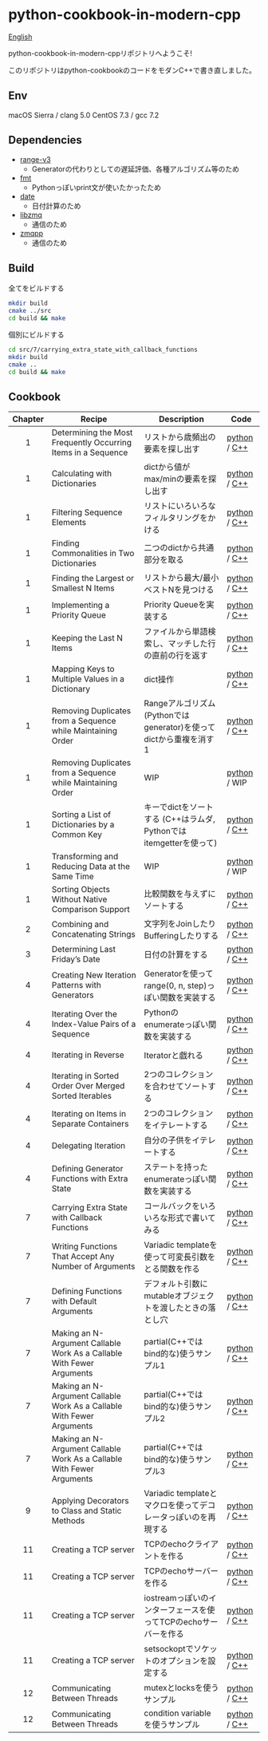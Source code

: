 python-cookbook-in-modern-cpp
=============================

[English](README.md)

python-cookbook-in-modern-cppリポジトリへようこそ!

このリポジトリはpython-cookbookのコードをモダンC++で書き直しました。

## Env

macOS Sierra / clang 5.0
CentOS 7.3 / gcc 7.2

## Dependencies

* [range-v3](https://github.com/ericniebler/range-v3)
  - Generatorの代わりとしての遅延評価、各種アルゴリズム等のため
* [fmt](https://github.com/fmtlib/fmt)
  - Pythonっぽいprint文が使いたかったため
* [date](https://github.com/HowardHinnant/date)
  - 日付計算のため
* [libzmq](https://github.com/zeromq/libzmq)
  - 通信のため
* [zmqpp](https://github.com/zeromq/zmqpp)
  - 通信のため

## Build

全てをビルドする
```bash
mkdir build
cmake ../src
cd build && make
```

個別にビルドする
```bash
cd src/7/carrying_extra_state_with_callback_functions
mkdir build
cmake ..
cd build && make
```

## Cookbook

| Chapter | Recipe | Description | Code |
|:-------:|--------|-------------|------|
| 1 | Determining the Most Frequently Occurring Items in a Sequence | リストから歳頻出の要素を探し出す | [python](src/1/determine_the_top_n_items_occurring_in_a_list/example.py) / [C++](src/1/determine_the_top_n_items_occurring_in_a_list/example.cpp) |
| 1 | Calculating with Dictionaries | dictから値がmax/minの要素を探し出す | [python](src/1/calculating_with_dictionaries/example.py) / [C++](src/1/calculating_with_dictionaries/example.cpp) |
| 1 | Filtering Sequence Elements | リストにいろいろなフィルタリングをかける | [python](src/1/filtering_list_elements/example.py) / [C++](src/1/filtering_list_elements/example.cpp) |
| 1 | Finding Commonalities in Two Dictionaries | 二つのdictから共通部分を取る | [python](src/1/finding_out_what_two_dictionaries_have_in_common/example.py) / [C++](src/1/finding_out_what_two_dictionaries_have_in_common/example.cpp) |
| 1 | Finding the Largest or Smallest N Items | リストから最大/最小ベストNを見つける | [python](src/1/finding_the_largest_or_smallest_n_items/example.py) / [C++](src/1/finding_the_largest_or_smallest_n_items/example.cpp) |
| 1 | Implementing a Priority Queue | Priority Queueを実装する | [python](src/1/implementing_a_priority_queue/example.py) / [C++](src/1/implementing_a_priority_queue/example.cpp) |
| 1 | Keeping the Last N Items | ファイルから単語検索し、マッチした行の直前の行を返す | [python](src/1/keeping_the_last_n_items/example.py) / [C++](src/1/keeping_the_last_n_items/example.cpp) |
| 1 | Mapping Keys to Multiple Values in a Dictionary | dict操作 | [python](src/1/mapping_names_to_sequence_elements/example1.py) / [C++](src/1/mapping_names_to_sequence_elements/example.cpp) |
| 1 | Removing Duplicates from a Sequence while Maintaining Order | Rangeアルゴリズム(Pythonではgenerator)を使ってdictから重複を消す1 | [python](src/1/removing_duplicates_from_a_sequence_while_maintaining_order/example.py) / [C++](src/1/removing_duplicates_from_a_sequence_while_maintaining_order/example.cpp) |
| 1 | Removing Duplicates from a Sequence while Maintaining Order | WIP | [python](src/1/removing_duplicates_from_a_sequence_while_maintaining_order/example2.py) / WIP |
| 1 | Sorting a List of Dictionaries by a Common Key | キーでdictをソートする (C++はラムダ, Pythonではitemgetterを使って) | [python](src/1/sort_a_list_of_dictionaries_by_a_common_key/example.py) / [C++](src/1/sort_a_list_of_dictionaries_by_a_common_key/example.cpp) |
| 1 | Transforming and Reducing Data at the Same Time | WIP | [python](src/1/transforming_and_reducing_data_at_the_same_time/example.py) / WIP |
| 1 | Sorting Objects Without Native Comparison Support | 比較関数を与えずにソートする | [python](src/1/sort_objects_without_native_comparison_support/example.py) / [C++](src/1/sort_objects_without_native_comparison_support/example.cpp) |
| 2 | Combining and Concatenating Strings | 文字列をJoinしたりBufferingしたりする | [python](src/2/combining_and_concatenating_strings/example.py) / [C++](src/2/combining_and_concatenating_strings/example.cpp) |
| 3 | Determining Last Friday’s Date | 日付の計算をする | [python](src/3/determining_last_fridays_date/example.py) / [C++](src/3/determining_last_fridays_date/example.cpp) |
| 4 | Creating New Iteration Patterns with Generators | Generatorを使ってrange(0, n, step)っぽい関数を実装する | [python](src/4/creating_new_iteration_patterns_with_generators/example.py) / [C++](src/4/creating_new_iteration_patterns_with_generators/example.cpp) |
| 4 | Iterating Over the Index-Value Pairs of a Sequence | Pythonのenumerateっぽい関数を実装する | [python](src/4/iterate_over_the_index-value_pairs_of_a_list/example.py) / [C++](src/4/iterate_over_the_index-value_pairs_of_a_list/example.cpp) |
| 4 | Iterating in Reverse | Iteratorと戯れる | [python](src/4/iterating_in_reverse/example.py) / [C++](src/4/iterating_in_reverse/example.cpp) |
| 4 | Iterating in Sorted Order Over Merged Sorted Iterables | 2つのコレクションを合わせてソートする | [python](src/4/iterating_in_sorted_order_over_merged_sorted_iterables/example.py) / [C++](src/4/iterating_in_sorted_order_over_merged_sorted_iterables/example.cpp) |
| 4 | Iterating on Items in Separate Containers | 2つのコレクションをイテレートする | [python](src/4/iterating_on_items_in_separate_containers/example.py) / [C++](src/4/iterating_on_items_in_separate_containers/example.cpp) |
| 4 | Delegating Iteration | 自分の子供をイテレートする | [python](src/4/creating_new_iteration_patterns_with_generators/example.py) / [C++](src/4/creating_new_iteration_patterns_with_generators/example.cpp) |
| 4 | Defining Generator Functions with Extra State | ステートを持ったenumerateっぽい関数を実装する | [python](src/4/generators_with_state/example.py) / [C++](src/4/generators_with_state/example.cpp) |
| 7 | Carrying Extra State with Callback Functions | コールバックをいろいろな形式で書いてみる | [python](src/7/carrying_extra_state_with_callback_functions/example.py) / [C++](src/7/carrying_extra_state_with_callback_functions/example.cpp) |
| 7 | Writing Functions That Accept Any Number of Arguments | Variadic templateを使って可変長引数をとる関数を作る | [python](src/7/functions_that_accept_any_number_of_arguments/example.py) / [C++](src/7/functions_that_accept_any_number_of_arguments/example.cpp) |
| 7 | Defining Functions with Default Arguments | デフォルト引数にmutableオブジェクトを渡したときの落とし穴 | [python](src/7/functions_with_default_arguments/example.py) / [C++](src/7/functions_with_default_arguments/example.cpp) |
| 7 | Making an N-Argument Callable Work As a Callable With Fewer Arguments | partial(C++ではbind的な)使うサンプル1  | [python](src/7/making_an_n-argument_callable_work_as_a_callable_with_fewer_arguments/example1.py) / [C++](src/7/making_an_n-argument_callable_work_as_a_callable_with_fewer_arguments/example1.cpp) |
| 7 | Making an N-Argument Callable Work As a Callable With Fewer Arguments | partial(C++ではbind的な)使うサンプル2  | [python](src/7/making_an_n-argument_callable_work_as_a_callable_with_fewer_arguments/example2.py) / [C++](src/7/making_an_n-argument_callable_work_as_a_callable_with_fewer_arguments/example2.cpp) |
| 7 | Making an N-Argument Callable Work As a Callable With Fewer Arguments | partial(C++ではbind的な)使うサンプル3  | [python](src/7/making_an_n-argument_callable_work_as_a_callable_with_fewer_arguments/example3.py) / [C++](src/7/making_an_n-argument_callable_work_as_a_callable_with_fewer_arguments/example3.cpp) |
| 9 | Applying Decorators to Class and Static Methods | Variadic templateとマクロを使ってデコレータっぽいのを再現する | [python](src/9/applying_decorators_to_class_and_static_methods/example.py) / [C++](src/9/applying_decorators_to_class_and_static_methods/example.cpp) |
| 11 | Creating a TCP server | TCPのechoクライアントを作る | [python](src/11/creating_a_tcp_server/echoclient.py) / [C++](src/11/creating_a_tcp_server/echoclient.cpp) |
| 11 | Creating a TCP server | TCPのechoサーバーを作る | [python](src/11/creating_a_tcp_server/echoserv.py) / [C++](src/11/creating_a_tcp_server/echoserv.cpp) |
| 11 | Creating a TCP server | iostreamっぽいのインターフェースを使ってTCPのechoサーバーを作る | [python](src/11/creating_a_tcp_server/echoserv2.py) / [C++](src/11/creating_a_tcp_server/echoserv2.cpp) |
| 11 | Creating a TCP server | setsockoptでソケットのオプションを設定する | [python](src/11/creating_a_tcp_server/echoserv3.py) / [C++](src/11/creating_a_tcp_server/echoserv3.cpp) |
| 12 | Communicating Between Threads | mutexとlocksを使うサンプル | [python](src/12/how_to_communicate_between_threads/example1.py) / [C++](src/12/how_to_communicate_between_threads/example1.cpp) |
| 12 | Communicating Between Threads | condition variableを使うサンプル | [python](src/12/how_to_communicate_between_threads/example2.py) / [C++](src/12/how_to_communicate_between_threads/example2.cpp) |
